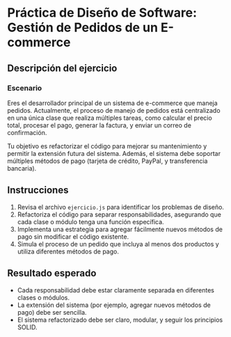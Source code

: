 # Práctica de Diseño de Software: Gestión de Pedidos de un E-commerce

## Descripción del ejercicio

### Escenario

Eres el desarrollador principal de un sistema de e-commerce que maneja pedidos. Actualmente, el proceso de manejo de pedidos está centralizado en una única clase que realiza múltiples tareas, como calcular el precio total, procesar el pago, generar la factura, y enviar un correo de confirmación.

Tu objetivo es refactorizar el código para mejorar su mantenimiento y permitir la extensión futura del sistema. Además, el sistema debe soportar múltiples métodos de pago (tarjeta de crédito, PayPal, y transferencia bancaria).

## Instrucciones

1. Revisa el archivo `ejercicio.js` para identificar los problemas de diseño.
2. Refactoriza el código para separar responsabilidades, asegurando que cada clase o módulo tenga una función específica.
3. Implementa una estrategia para agregar fácilmente nuevos métodos de pago sin modificar el código existente.
4. Simula el proceso de un pedido que incluya al menos dos productos y utiliza diferentes métodos de pago.

## Resultado esperado

- Cada responsabilidad debe estar claramente separada en diferentes clases o módulos.
- La extensión del sistema (por ejemplo, agregar nuevos métodos de pago) debe ser sencilla.
- El sistema refactorizado debe ser claro, modular, y seguir los principios SOLID.
